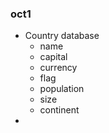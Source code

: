 ### oct1
- Country database
  - name
  - capital
  - currency
  - flag
  - population
  - size
  - continent 
- 
